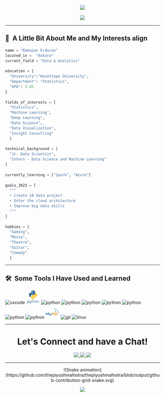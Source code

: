 <p align="center">
  <img src="https://capsule-render.vercel.app/api?type=waving&color=gradient&text=Hello!&height=100&section=header"/>
</p>


<p align="center">
  <img src= "https://media0.giphy.com/media/EOpZ7XsVfTN2E/giphy.gif?cid=ecf05e47d6bvvu94j6gu4f09ypu166rjbhthc26z6qj46dc7&rid=giphy.gif&ct=g">
</p>

---

<h2> 👻 &nbsp;A Little Bit About Me and My Interests align</h2>

```python
name = "Ramazan Erduran"
located_in =  "Ankara"
current_field = "Data & Analytics"

education = {
  "University":"Hacettepe Üniversity",
  "Department": "Statistics",
  "GPA": 3.05
}

fields_of_interests = [
  "Statistics",
  "Machine Learning",
  "Deep Learning",
  "Data Science",
  "Data Visualization",
  "Insight Consulting"
  ]

technical_background = [
  "Jr. Data Scientist",
  "Intern - Data Science and Machine Learning"
]
  
currently_learning = ["Spark", "Azure"]

goals_2023 = [
  """
  • Create 10 data project
  • Enter the cloud architecture
  • Improve big data skills
  """
]

hobbies = [
  "Gaming",
  "Movie",
  "Theatre",
  "Guitar",
  "Comedy"
  ]
```
  
---  
  
<h2> 🛠️ &nbsp;Some Tools I Have Used and Learned</h2>
<p align="left">
<img src="https://cdn.jsdelivr.net/gh/devicons/devicon/icons/vscode/vscode-original.svg" alt="vscode" width="45" height="45"/>
<img src="https://raw.githubusercontent.com/devicons/devicon/master/icons/python/python-original-wordmark.svg" alt="python" width="45" height="45" />
<img src="https://upload.wikimedia.org/wikipedia/commons/thumb/e/ed/Pandas_logo.svg/2560px-Pandas_logo.svg.png" alt="python" height="45" />
<img src="https://upload.wikimedia.org/wikipedia/commons/thumb/3/31/NumPy_logo_2020.svg/2560px-NumPy_logo_2020.svg.png" alt="python" height="45" />
<img src="https://www.vectorlogo.zone/logos/tensorflow/tensorflow-ar21.svg" alt="python" height="45" />
<img src="https://www.r-project.org/Rlogo.png" alt="python" width="45" height="45" />
<img src="https://www.vectorlogo.zone/logos/apache_spark/apache_spark-ar21.svg" alt="python" height="45" />
<img src="https://www.knime.com/themes/custom/bootstrap_knime/logo.svg" alt="python" height="45" />
<img src="https://www.svgrepo.com/show/303229/microsoft-sql-server-logo.svg" alt="python" width="45" height="45" />
<img src="https://raw.githubusercontent.com/devicons/devicon/master/icons/mysql/mysql-original-wordmark.svg" alt="mysql" width="45" height="45" />
<img src="https://cdn.jsdelivr.net/gh/devicons/devicon/icons/git/git-original.svg" alt="git" width="45" height="45"/>
<img src="https://cdn.jsdelivr.net/gh/devicons/devicon/icons/linux/linux-original.svg" alt="linux" width="45" height="45"> 

---

<h1 align="center">
  Let's Connect and have a Chat!
</h1>

<p align="center">
<a href="https://www.linkedin.com/in/ramazan-erduran/">
  <img height="50" src="https://cdn-icons-png.flaticon.com/512/174/174857.png"/>
</a>
<a href="https://www.medium.com/@ashnumpy">
  <img height="50" src="https://cdn-icons-png.flaticon.com/512/5968/5968906.png"/>
</a>
<a href="https://www.instagram.com/rz_png/">
  <img height="50" src="https://cdn-icons-png.flaticon.com/512/174/174855.png"/>
</a>
</p>

---

<p align="center">
![Snake animation](https://github.com/thepiyushmalhotra/thepiyushmalhotra/blob/output/github-contribution-grid-snake.svg)
</p>
  
<p align="center">
  <img src="https://capsule-render.vercel.app/api?type=waving&color=gradient&height=100&section=footer"/>
</p>
